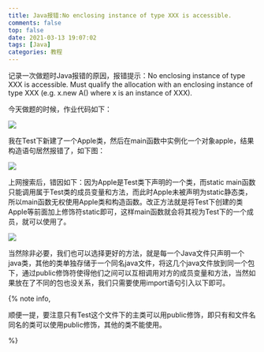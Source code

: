 ```yaml
---
title: Java报错:No enclosing instance of type XXX is accessible.
comments: false
top: false
date: 2021-03-13 19:07:02
tags: [Java]
categories: 教程
---
```


记录一次做题时Java报错的原因，报错提示：No enclosing instance of type XXX is accessible. Must qualify the allocation with an enclosing instance of type XXX (e.g. x.new A() where x is an instance of XXX).

<!-- more -->

今天做题的时候，作业代码如下：

![](https://gitee.com/Langwenchong/figure-bed/raw/master/20210313190957.png)

我在Test下新建了一个Apple类，然后在main函数中实例化一个对象apple，结果构造语句居然报错了，如下图：

![](https://gitee.com/Langwenchong/figure-bed/raw/master/20210313191124.png)

上网搜索后，错因如下：因为Apple是Test类下声明的一个类，而static main函数只能调用属于Test类的成员变量和方法，而此时Apple未被声明为static静态类，所以main函数无权使用Apple类和构造函数。改正方法就是将Test下创建的类Apple等前面加上修饰符static即可，这样main函数就会将其视为Test下的一个成员，就可以使用了。

![](https://gitee.com/Langwenchong/figure-bed/raw/master/20210313191713.png)

当然除非必要，我们也可以选择更好的方法，就是每一个Java文件只声明一个java类，其他的类单独存储于一个同名java文件，将这几个java文件放到同一个包下，通过public修饰符使得他们之间可以互相调用对方的成员变量和方法，当然如果放在了不同的包也没关系，我们只需要使用import语句引入以下即可。

{% note info, 

顺便一提，要注意只有Test这个文件下的主类可以用public修饰，即只有和文件名同名的类可以使用public修饰，其他的类不能使用。

%} 